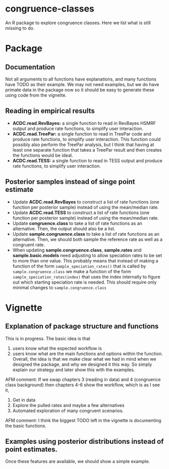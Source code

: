 # congruence-classes
An R package to explore congruence classes. Here we list what is still missing to do.

# Package

## Documentation
Not all arguments to all functions have explanations, and many functions have TODO as their example.
We may not need examples, but we do have primate data in the package now so it should be easy to generate these using code from the vignette.

## Reading in empirical results

- **ACDC.read.RevBayes:** a single function to read in RevBayes HSMRF output and produce rate functions, to simplify user interaction.
- **ACDC.read.TreePar:** a single function to read in TreePar code and produce rate functions, to simplify user interaction. This function could possibly also perform the TreePar analysis, but I think that having at least one separate function that takes a TreePar result and then creates the functions would be ideal.
- **ACDC.read.TESS:** a single function to read in TESS output and produce rate functions, to simplify user interaction.

## Posterior samples instead of singe point estimate

- Update **ACDC.read.RevBayes** to construct a list of rate functions (one function per posterior sample) instead of using the mean/median rate.
- Update **ACDC.read.TESS** to construct a list of rate functions (one function per posterior sample) instead of using the mean/median rate.
- Update **congruence.class** to take a list of rate functions as an alternative. Then, the output should also be a list.
- Update **sample.congruence.class** to take a list of rate functions as an alternative. Then, we should both sample the reference rate as well as a congruent rate.
- When updating **sample.congruence.class**, **sample.rates** and **sample.basic.models** need adjusting to allow speciation rates to be set to more than one value. This probably means that instead of making a function of the form `sample_speciation_rates()` that is called by `sample.congruence.class` we make a function of the form `sample_speciation_rates(index)` that uses the index internally to figure out which starting speciation rate is needed. This should require only minimal changes to `sample.congruence.class`

# Vignette

## Explanation of package structure and functions

This is in progress. The basic idea is that
1. users know what the expected workflow is
2. users know what are the main functions and options within the function.
Overall, the idea is that we make clear what we had in mind when we designed the package, and why we designed it this way. So simply explain our strategy and later show this with the examples.

AFM comment: If we swap chapters 3 (reading in data) and 4 (congruence class background) then chapters 4-6 show the workflow, which is as I see it,
1. Get in data
2. Explore the pulled rates and maybe a few alternatives
3. Automated exploration of many congruent scenarios.

AFM comment: I think the biggest TODO left in the vignette is documenting the basic functions.

## Examples using posterior distributions instead of point estimates.

Once these features are available, we should show a simple example.
